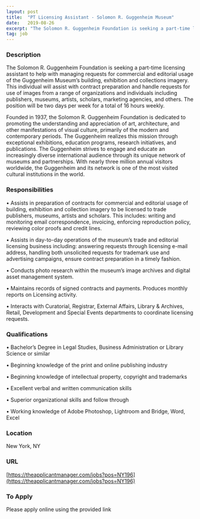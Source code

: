 ```yaml
---
layout: post
title:  "PT Licensing Assistant - Solomon R. Guggenheim Museum"
date:   2019-08-26
excerpt: "The Solomon R. Guggenheim Foundation is seeking a part-time licensing assistant to help with managing requests for commercial and editorial usage of the Guggenheim Museum’s building, exhibition and collections imagery. This individual will assist with contract preparation and handle requests for use of images from a range of organizations and..."
tag: job
---
```


### Description   

The Solomon R. Guggenheim Foundation is seeking a part-time licensing assistant to help with managing requests for commercial and editorial usage of the Guggenheim Museum’s building, exhibition and collections imagery. This individual will assist with contract preparation and handle requests for use of images from a range of organizations and individuals including publishers, museums, artists, scholars, marketing agencies, and others. The position will be two days per week for a total of 16 hours weekly.

Founded in 1937, the Solomon R. Guggenheim Foundation is dedicated to promoting the understanding and appreciation of art, architecture, and other manifestations of visual culture, primarily of the modern and contemporary periods.  The Guggenheim realizes this mission through exceptional exhibitions, education programs, research initiatives, and publications.  The Guggenheim strives to engage and educate an increasingly diverse international audience through its unique network of museums and partnerships.  With nearly three million annual visitors worldwide, the Guggenheim and its network is one of the most visited cultural institutions in the world. 



### Responsibilities   


• 	Assists in preparation of contracts for commercial and editorial usage of building, exhibition and collection imagery to be licensed to trade publishers, museums, artists and scholars. This includes: writing and monitoring email correspondence, invoicing, enforcing reproduction policy, reviewing color proofs and credit lines.

• 	Assists in day-to-day operations of the museum’s trade and editorial licensing business including: answering requests through licensing e-mail address, handling both unsolicited requests for trademark use and advertising campaigns, ensure contract preparation in a timely fashion.

• 	Conducts photo research within the museum’s image archives and digital asset management system. 

• 	Maintains records of signed contracts and payments. Produces monthly reports on Licensing activity.

• 	Interacts with Curatorial, Registrar, External Affairs, Library & Archives, Retail, Development and Special Events departments to coordinate licensing requests. 



### Qualifications   


• 	Bachelor’s Degree in Legal Studies, Business Administration or Library Science or similar

• 	Beginning knowledge of the print and online publishing industry

• 	Beginning knowledge of intellectual property, copyright and trademarks

• 	Excellent verbal and written communication skills

• 	Superior organizational skills and follow through

• 	Working knowledge of Adobe Photoshop, Lightroom and Bridge, Word, Excel




### Location   

New York, NY


### URL   

[https://theapplicantmanager.com/jobs?pos=NY196](https://theapplicantmanager.com/jobs?pos=NY196)

### To Apply   

Please apply online using the provided link





